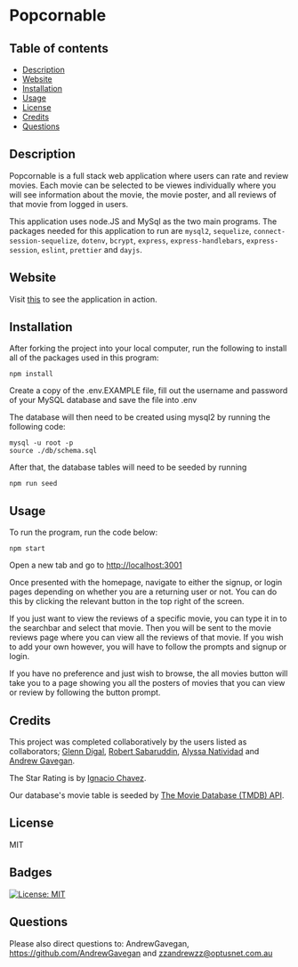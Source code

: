 # Popcornable

## Table of contents
* [Description](#Description)
* [Website](#Website)
* [Installation](#Installation)
* [Usage](#Usage)
* [License](#License)
* [Credits](#Credits)
* [Questions](#Questions)

## Description

Popcornable is a full stack web application where users can rate and review movies. Each movie can be selected to be viewes individually where you will see information about the movie, the movie poster, and all reviews of that movie from logged in users. 

This application uses node.JS and MySql as the two main programs. The packages needed for this application to run are `mysql2`, `sequelize`, `connect-session-sequelize`, `dotenv`, `bcrypt`, `express`, `express-handlebars`, `express-session`, `eslint`, `prettier` and `dayjs`. 

## Website

Visit [this](https://popcornable.herokuapp.com/) to see the application in action.

## Installation

After forking the project into your local computer, run the following to install all of the packages used in this program:

```
npm install
```

Create a copy of the .env.EXAMPLE file, fill out the username and password of your MySQL database and save the file into .env

The database will then need to be created using mysql2 by running the following code: 

```
mysql -u root -p
source ./db/schema.sql
```

After that, the database tables will need to be seeded by running 

```
npm run seed
```

## Usage 

To run the program, run the code below:

```
npm start
```

Open a new tab and go to [http://localhost:3001](http://localhost:3001)

Once presented with the homepage, navigate to either the signup, or login pages depending on whether you are a returning user or not. You can do this by clicking the relevant button in the top right of the screen. 

If you just want to view the reviews of a specific movie, you can type it in to the searchbar and select that movie. Then you will be sent to the movie reviews page where you can view all the reviews of that movie. If you wish to add your own however, you will have to follow the prompts and signup or login.

If you have no preference and just wish to browse, the all movies button will take you to a page showing you all the posters of movies that you can view or review by following the button prompt.

## Credits 

This project was completed collaboratively by the users listed as collaborators; [Glenn Digal](https://github.com/gd741), [Robert Sabaruddin](https://github.com/MrRob888), [Alyssa Natividad](https://github.com/alainatividad) and [Andrew Gavegan](https://github.com/AndrewGavegan).

The Star Rating is by [Ignacio Chavez](https://github.com/nashio/star-rating-svg).

Our database's movie table is seeded by [The Movie Database (TMDB) API](https://api.themoviedb.org/3).

## License

MIT 

## Badges

[![License: MIT](https://img.shields.io/badge/License-MIT-yellow.svg)](https://opensource.org/licenses/MIT)

## Questions
Please also direct questions to: AndrewGavegan, https://github.com/AndrewGavegan and zzandrewzz@optusnet.com.au